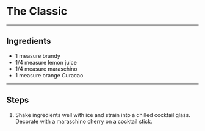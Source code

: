 # The Classic

---

## Ingredients

* 1 measure brandy
* 1/4 measure lemon juice
* 1/4 measure maraschino
* 1 measure orange Curacao

---

## Steps

1.  Shake ingredients well with ice and strain into a chilled cocktail glass. Decorate with a maraschino cherry on a cocktail stick.
